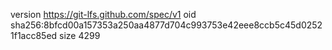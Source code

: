 version https://git-lfs.github.com/spec/v1
oid sha256:8bfcd00a157353a250aa4877d704c993753e42eee8ccb5c45d02521f1acc85ed
size 4299
